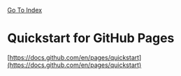 [Go To Index](../)
# Quickstart for GitHub Pages

[https://docs.github.com/en/pages/quickstart](https://docs.github.com/en/pages/quickstart)